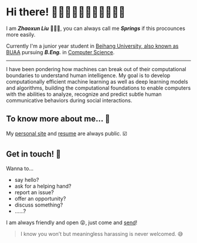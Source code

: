 # Hi there! 👏👏🏻👏🏼👏🏽👏🏾👏🏿
I am ***Zhaoxun Liu*** 🙋🏻‍♂️, you can always call me ***Springs*** if this procounces more easily.

Currently I'm a junior year student in [Beihang University, also known as BUAA](buaa.edu.cn) pursuing ***B.Eng.*** in [Computer Science](scse.buaa.edu.cn).

------

I have been pondering how machines can break out of their computational boundaries to understand human intelligence. My goal is to develop computationally efficient machine learning as well as deep learning models and algorithms, building the computational foundations to enable computers with the abilities to analyze, recognize and predict subtle human communicative behaviors during social interactions.



## To know more about me… 🤔

My [personal site](sprlau.github.io) and [resume](sprlau.github.io/resume.pdf) are always public. ☑️



## Get in touch! 📨

Wanna to…

* say hello?
* ask for a helping hand?
* report an issue?
* offer an opportunity?
* discuss something?
* ……?

I am always friendly and open 😝, just come and [send](mailto:lau@buaa.edu.cn)!

> I know you won’t but meaningless harassing is never welcomed. 😅

